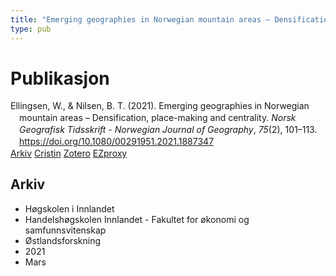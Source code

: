 ```yaml
---
title: "Emerging geographies in Norwegian mountain areas – Densification, place-making and centrality"
type: pub
---
```

<h1>Publikasjon</h1>
<article id="csl-bib-container-WLXZYRM8" class="csl-bib-container">
  <div class="csl-bib-body" style="line-height: 1.35; padding-left: 1em; text-indent:-1em;">
  <div class="csl-entry">Ellingsen, W., &amp; Nilsen, B. T. (2021). Emerging geographies in Norwegian mountain areas &#x2013; Densification, place-making and centrality. <i>Norsk Geografisk Tidsskrift - Norwegian Journal of Geography</i>, <i>75</i>(2), 101&#x2013;113. <a href="https://doi.org/10.1080/00291951.2021.1887347">https://doi.org/10.1080/00291951.2021.1887347</a></div>
</div>
  <div class="csl-bib-buttons">
    <a href="#taxonomy-article-WLXZYRM8" class="csl-bib-button">Arkiv</a>
    <a href="https://app.cristin.no/results/show.jsf?id=1894588" alt="Cristin URL" class="csl-bib-button">Cristin</a>
    <a href="http://zotero.org/groups/5022929/items/WLXZYRM8" alt="Zotero URL" class="csl-bib-button">Zotero</a>
    <a href="http://ezproxy.inn.no/login?url=https://doi.org/10.1080/00291951.2021.1887347" class="csl-bib-button">EZproxy</a>
  </div>
  <div id="csl-bib-meta-container-WLXZYRM8"></div>
</article>
<div id="csl-bib-meta-WLXZYRM8" class="csl-bib-meta">
  <article id="taxonomy-article-WLXZYRM8" class="taxonomy-article">
    <h1>Arkiv</h1>
    <ul>
      <li>Høgskolen i Innlandet</li>
      <li>Handelshøgskolen Innlandet - Fakultet for økonomi og samfunnsvitenskap</li>
      <li>Østlandsforskning</li>
      <li>2021</li>
      <li>Mars</li>
    </ul>
  </article>
</div>
